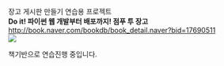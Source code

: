 장고 게시판 만들기 연습용 프로젝트   
**Do it! 파이썬 웹 개발부터 배포까지! 점푸 투 장고**   
<http://book.naver.com/bookdb/book_detail.naver?bid=17690511>   
<img src="https://bookthumb-phinf.pstatic.net/cover/176/905/17690511.jpg?udate=20210112">

책기반으로 연습진행 중입니다.

